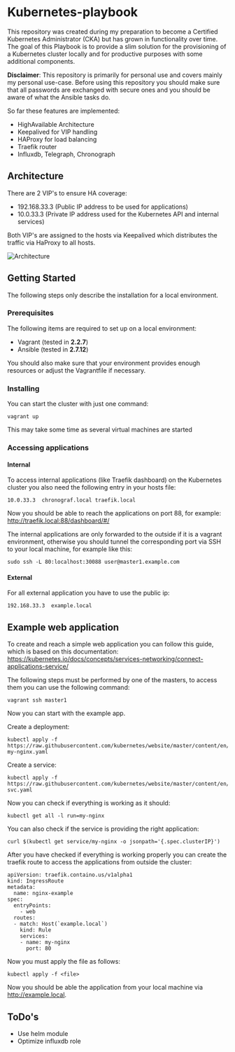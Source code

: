 
# Kubernetes-playbook

This repository was created during my preparation to become a Certified Kubernetes Administrator (CKA) but has grown in functionality over time. The goal of this Playbook is to provide a slim solution for the provisioning of a Kubernetes cluster locally and for productive purposes with some additional components.

**Disclaimer**: This repository is primarily for personal use and covers mainly my personal use-case. Before using this repository you should make sure that all passwords are exchanged with secure ones and you should be aware of what the Ansible tasks do.

So far these features are implemented:
* HighAvailable Architecture
* Keepalived for VIP handling
* HAProxy for load balancing
* Traefik router
* Influxdb, Telegraph, Chronograph

## Architecture

There are 2 VIP's to ensure HA coverage: 
* 192.168.33.3 (Public IP address to be used for applications)
* 10.0.33.3 (Private IP address used for the Kubernetes API and internal services)

Both VIP's are assigned to the hosts via Keepalived which distributes the traffic via HaProxy to all hosts.

![Architecture](https://raw.githubusercontent.com/pixiono/kubernetes-playbook/master/docs/architecture.png)

## Getting Started

The following steps only describe the installation for a local environment.

### Prerequisites
The following items are required to set up on a local environment:
* Vagrant (tested in **2.2.7**)
* Ansible (tested in **2.7.12**)

You should also make sure that your environment provides enough resources or adjust the Vagrantfile if necessary.

### Installing

You can start the cluster with just one command:
```
vagrant up
```

This may take some time as several virtual machines are started

### Accessing applications
#### Internal
To access internal applications (like Traefik dashboard) on the Kubernetes cluster you also need the following entry in your hosts file:
```
10.0.33.3  chronograf.local traefik.local
```

Now you should be able to reach the applications on port 88, for example:
http://traefik.local:88/dashboard/#/

The internal applications are only forwarded to the outside if it is a vagrant environment, otherwise you should tunnel the corresponding port via SSH to your local machine, for example like this:
```
sudo ssh -L 80:localhost:30088 user@master1.example.com
```

#### External
For all external application you have to use the public ip:
```
192.168.33.3  example.local
```

## Example web application

To create and reach a simple web application you can follow this guide, which is based on this documentation: https://kubernetes.io/docs/concepts/services-networking/connect-applications-service/

The following steps must be performed by one of the masters, to access them you can use the following command:

    vagrant ssh master1

Now you can start with the example app.

Create a deployment:
```
kubectl apply -f https://raw.githubusercontent.com/kubernetes/website/master/content/en/examples/service/networking/run-my-nginx.yaml
```

Create a service:
```
kubectl apply -f https://raw.githubusercontent.com/kubernetes/website/master/content/en/examples/service/networking/nginx-svc.yaml
```

Now you can check if everything is working as it should:

    kubectl get all -l run=my-nginx

You can also check if the service is providing the right application:

    curl $(kubectl get service/my-nginx -o jsonpath='{.spec.clusterIP}')

After you have checked if everything is working properly you can create the traefik route to access the applications from outside the cluster:

    apiVersion: traefik.containo.us/v1alpha1
    kind: IngressRoute
    metadata:
      name: nginx-example
    spec:
      entryPoints:
        - web
      routes:
      - match: Host(`example.local`)
        kind: Rule
        services:
        - name: my-nginx
          port: 80

Now you must apply the file as follows:

    kubectl apply -f <file>

Now you should be able the application from your local machine via http://example.local.
  
## ToDo's

* Use helm module
* Optimize influxdb role

